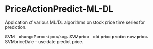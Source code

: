 # PriceActionPredict-ML-DL
Application of various ML/DL algorithms on stock price time series for prediction.

SVM - changePercent pos/neg.
SVMprice - old price predict new price.
SVMpriceDate - use date predict price.
